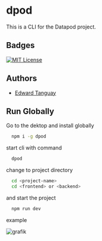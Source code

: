 # dpod

This is a CLI for the Datapod project.

## Badges

[![MIT License](https://img.shields.io/badge/License-MIT-green.svg)](https://choosealicense.com/licenses/mit/)

## Authors

- [Edward Tanguay](https://github.com/edwardtanguay)

## Run Globally

Go to the dektop and install globally

```bash
  npm i -g dpod
```

start cli with command

```bash
  dpod
```

change to project directory

```bash
  cd <project-name>
  cd <frontend> or <backend>
```

and start the project

```bash
  npm run dev
```

example

![grafik](https://user-images.githubusercontent.com/446574/219340850-d18d85da-a1e2-4a4e-b2f8-4b50d11a76c7.png)

